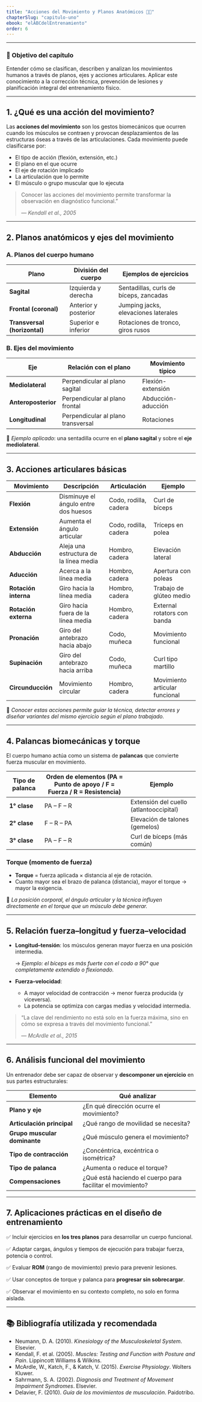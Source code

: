 ```yaml
---
title: "Acciones del Movimiento y Planos Anatómicos 🙌🏽"
chapterSlug: "capitulo-uno"
ebook: "elABCdelEntrenamiento"
order: 6
---
```


--- 

### 🎯 Objetivo del capítulo

Entender cómo se clasifican, describen y analizan los movimientos humanos a través de planos, ejes y acciones articulares. Aplicar este conocimiento a la corrección técnica, prevención de lesiones y planificación integral del entrenamiento físico.

---

## 1. ¿Qué es una acción del movimiento?

Las **acciones del movimiento** son los gestos biomecánicos que ocurren cuando los músculos se contraen y provocan desplazamientos de las estructuras óseas a través de las articulaciones. Cada movimiento puede clasificarse por:

- El tipo de acción (flexión, extensión, etc.)
- El plano en el que ocurre
- El eje de rotación implicado
- La articulación que lo permite
- El músculo o grupo muscular que lo ejecuta

> Conocer las acciones del movimiento permite transformar la observación en diagnóstico funcional.”
> 
> 
> — *Kendall et al., 2005*
> 

---

## 2. Planos anatómicos y ejes del movimiento

### A. **Planos del cuerpo humano**

| Plano | División del cuerpo | Ejemplos de ejercicios |
| --- | --- | --- |
| **Sagital** | Izquierda y derecha | Sentadillas, curls de bíceps, zancadas |
| **Frontal (coronal)** | Anterior y posterior | Jumping jacks, elevaciones laterales |
| **Transversal (horizontal)** | Superior e inferior | Rotaciones de tronco, giros rusos |

### B. **Ejes del movimiento**

| Eje | Relación con el plano | Movimiento típico |
| --- | --- | --- |
| **Mediolateral** | Perpendicular al plano sagital | Flexión-extensión |
| **Anteroposterior** | Perpendicular al plano frontal | Abducción-aducción |
| **Longitudinal** | Perpendicular al plano transversal | Rotaciones |

📌 *Ejemplo aplicado*: una sentadilla ocurre en el **plano sagital** y sobre el **eje mediolateral**.

---

## 3. Acciones articulares básicas

| Movimiento | Descripción | Articulación | Ejemplo |
| --- | --- | --- | --- |
| **Flexión** | Disminuye el ángulo entre dos huesos | Codo, rodilla, cadera | Curl de bíceps |
| **Extensión** | Aumenta el ángulo articular | Codo, rodilla, cadera | Tríceps en polea |
| **Abducción** | Aleja una estructura de la línea media | Hombro, cadera | Elevación lateral |
| **Aducción** | Acerca a la línea media | Hombro, cadera | Apertura con poleas |
| **Rotación interna** | Giro hacia la línea media | Hombro, cadera | Trabajo de glúteo medio |
| **Rotación externa** | Giro hacia fuera de la línea media | Hombro, cadera | External rotators con banda |
| **Pronación** | Giro del antebrazo hacia abajo | Codo, muñeca | Movimiento funcional |
| **Supinación** | Giro del antebrazo hacia arriba | Codo, muñeca | Curl tipo martillo |
| **Circunducción** | Movimiento circular | Hombro, cadera | Movimiento articular funcional |

🧠 *Conocer estas acciones permite guiar la técnica, detectar errores y diseñar variantes del mismo ejercicio según el plano trabajado.*

---

## 4. Palancas biomecánicas y torque

El cuerpo humano actúa como un sistema de **palancas** que convierte fuerza muscular en movimiento.

| Tipo de palanca | Orden de elementos (PA = Punto de apoyo / F = Fuerza / R = Resistencia) | Ejemplo |
| --- | --- | --- |
| **1° clase** | PA – F – R | Extensión del cuello (atlantooccipital) |
| **2° clase** | F – R – PA | Elevación de talones (gemelos) |
| **3° clase** | PA – F – R | Curl de bíceps (más común) |

### Torque (momento de fuerza)

- **Torque** = fuerza aplicada × distancia al eje de rotación.
- Cuanto mayor sea el brazo de palanca (distancia), mayor el torque → mayor la exigencia.

📌 *La posición corporal, el ángulo articular y la técnica influyen directamente en el torque que un músculo debe generar.*

---

## 5. Relación fuerza–longitud y fuerza–velocidad

- **Longitud–tensión**: los músculos generan mayor fuerza en una posición intermedia.
    
    → *Ejemplo: el bíceps es más fuerte con el codo a 90° que completamente extendido o flexionado.*
    
- **Fuerza–velocidad**:
    - A mayor velocidad de contracción → menor fuerza producida (y viceversa).
    - La potencia se optimiza con cargas medias y velocidad intermedia.

> “La clave del rendimiento no está solo en la fuerza máxima, sino en cómo se expresa a través del movimiento funcional.”
> 
> 
> — *McArdle et al., 2015*
> 

---

## 6. Análisis funcional del movimiento

Un entrenador debe ser capaz de observar y **descomponer un ejercicio** en sus partes estructurales:

| Elemento | Qué analizar |
| --- | --- |
| **Plano y eje** | ¿En qué dirección ocurre el movimiento? |
| **Articulación principal** | ¿Qué rango de movilidad se necesita? |
| **Grupo muscular dominante** | ¿Qué músculo genera el movimiento? |
| **Tipo de contracción** | ¿Concéntrica, excéntrica o isométrica? |
| **Tipo de palanca** | ¿Aumenta o reduce el torque? |
| **Compensaciones** | ¿Qué está haciendo el cuerpo para facilitar el movimiento? |

---

## 7. Aplicaciones prácticas en el diseño de entrenamiento

✅ Incluir ejercicios en **los tres planos** para desarrollar un cuerpo funcional.

✅ Adaptar cargas, ángulos y tiempos de ejecución para trabajar fuerza, potencia o control.

✅ Evaluar **ROM** (rango de movimiento) previo para prevenir lesiones.

✅ Usar conceptos de torque y palanca para **progresar sin sobrecargar**.

✅ Observar el movimiento en su contexto completo, no solo en forma aislada.

---

## 📚 Bibliografía utilizada y recomendada

- Neumann, D. A. (2010). *Kinesiology of the Musculoskeletal System*. Elsevier.
- Kendall, F. et al. (2005). *Muscles: Testing and Function with Posture and Pain*. Lippincott Williams & Wilkins.
- McArdle, W., Katch, F., & Katch, V. (2015). *Exercise Physiology*. Wolters Kluwer.
- Sahrmann, S. A. (2002). *Diagnosis and Treatment of Movement Impairment Syndromes*. Elsevier.
- Delavier, F. (2010). *Guía de los movimientos de musculación*. Paidotribo.